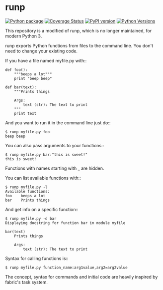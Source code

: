 # runp

[![Python package](https://github.com/TakashiKusachi/runp3/actions/workflows/python-package.yml/badge.svg )](https://github.com/TakashiKusachi/runp3/actions/workflows/python-package.yml) [![Coverage Status](https://coveralls.io/repos/github/TakashiKusachi/runp3/badge.svg?branch=master)](https://coveralls.io/github/TakashiKusachi/runp3?branch=master) [![PyPI version](https://badge.fury.io/py/runp3.svg )](https://badge.fury.io/py/runp3) [![Python Versions](https://img.shields.io/pypi/pyversions/runp3.svg )](https://pypi.org/project/runp3/)


This repository is a modified of runp, which is no longer maintained, for modern Python 3.

runp exports Python functions from files to the command line. 
You don't need to change your existing code.

If you have a file named myfile.py with::

    def foo():
        """beeps a lot"""
        print "beep beep"

    def bar(text):
        """Prints things

        Args:
            text (str): The text to print
        """
        print text

And you want to run it in the command line just do::

    $ runp myfile.py foo
    beep beep

You can also pass arguments to your functions::

    $ runp myfile.py bar:"this is sweet!"
    this is sweet!

Functions with names starting with _ are hidden. 

You can list available functions with::

    $ runp myfile.py -l
    Available functions:
    foo    beeps a lot
    bar    Prints things

And get info on a specific function::

    $ runp myfile.py -d bar
    Displaying docstring for function bar in module myfile

    bar(text)
        Prints things
    
        Args:
            text (str): The text to print

Syntax for calling functions is::
    
    $ runp myfile.py function_name:arg1value,arg2=arg2value


The concept, syntax for commands and initial code are heavily inspired by fabric's task system.
